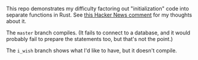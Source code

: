 This repo demonstrates my difficulty factoring out "initialization" code into separate functions in Rust.
See [this Hacker News comment](https://news.ycombinator.com/item?id=13786831) for my thoughts about it.

The `master` branch compiles. (It fails to connect to a database, and it would probably fail to prepare the statements too, but that's not the point.)

The `i_wish` branch shows what I'd like to have, but it doesn't compile.



